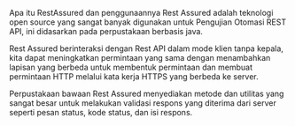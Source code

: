 Apa itu RestAssured dan penggunaannya
Rest Assured adalah teknologi open source yang sangat banyak digunakan untuk Pengujian Otomasi REST API, ini didasarkan pada perpustakaan berbasis java.

Rest Assured berinteraksi dengan Rest API dalam mode klien tanpa kepala, kita dapat meningkatkan permintaan yang sama dengan menambahkan lapisan yang berbeda untuk membentuk permintaan dan membuat permintaan HTTP melalui kata kerja HTTPS yang berbeda ke server.

Perpustakaan bawaan Rest Assured menyediakan metode dan utilitas yang sangat besar untuk melakukan validasi respons yang diterima dari server seperti pesan status, kode status, dan isi respons.